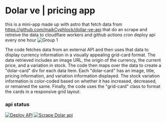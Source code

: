 # Dolar ve | pricing app

this is a mini-app made up with astro that fetch data from https://github.com/maikCyphlock/dollar-ve-api that do an scrape and retreive the data to cloudflare workers and github actions cron deploy api every one hour
![Group 1](https://github.com/maikCyphlock/dollar-frontend-api/assets/66704744/af6175d7-3aa2-436b-9e05-c9e39ef9c7f7)


The code fetches data from an external API and then uses that data to display currency information in a visually appealing grid-card format. The data retrieved includes an image URL, the origin of the currency, the current price, and a variation in stock. The code then maps over the data to create a "dolar-card" div for each data item. Each "dolar-card" has an image, title, pricing information, and variation information displayed. The stock variation information is color-coded based on whether it has increased, decreased, or remained the same. Finally, the code uses the "grid-card" class to format the cards in a responsive grid layout.

### api status

[![Deploy API](https://github.com/maikCyphlock/dollar-ve-api/actions/workflows/deploy-api.yml/badge.svg?branch=master)](https://github.com/maikCyphlock/dollar-ve-api/actions/workflows/deploy-api.yml) [![Scrape Dolar api](https://github.com/maikCyphlock/dollar-ve-api/actions/workflows/cron-scrapper.yml/badge.svg)](https://github.com/maikCyphlock/dollar-ve-api/actions/workflows/cron-scrapper.yml)
